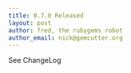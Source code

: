 ```yaml
---
title: 0.7.0 Released
layout: post
author: fred, the rubygems robot
author_email: nick@gemcutter.org
---
```


See ChangeLog
